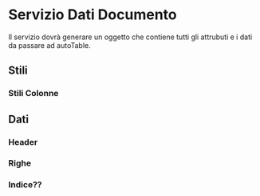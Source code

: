 # Servizio Dati Documento

Il servizio dovrà generare un oggetto che contiene tutti gli attrubuti e i dati da passare ad autoTable.

## Stili


### Stili Colonne 

## Dati 

### Header 

### Righe

### Indice??

